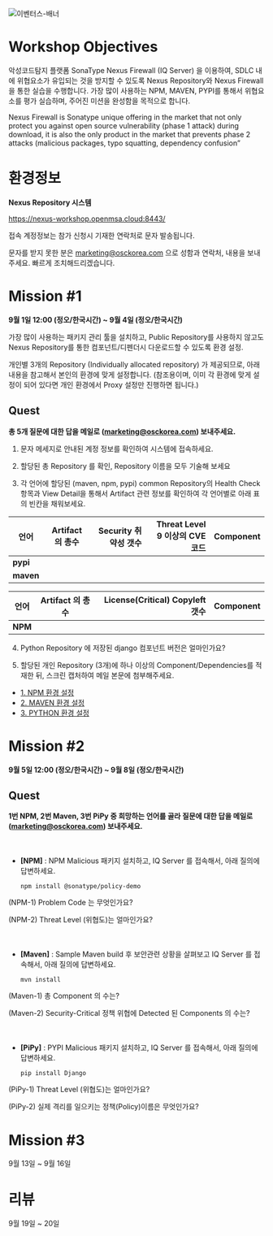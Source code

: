![이벤터스-배너](https://user-images.githubusercontent.com/112323612/187632301-327e3b0f-8202-4533-90bc-9e729499a73b.png)


# Workshop Objectives
악성코드탐지 플랫폼 SonaType Nexus Firewall (IQ Server) 을 이용하여, SDLC 내에 위협요소가 유입되는 것을 방지할 수 있도록 Nexus Repository와 Nexus Firewall을 통한 실습을 수행합니다. 가장 많이 사용하는 NPM, MAVEN, PYPI를 통해서 위협요소를 평가 실습하며, 주어진 미션을 완성함을 목적으로 합니다.

Nexus Firewall is Sonatype unique offering in the market that not only protect you against open source vulnerability (phase 1 attack) during download, it is also the only product in the market that prevents phase 2 attacks (malicious packages, typo squatting, dependency confusion”

# 환경정보
**Nexus Repository 시스템**

https://nexus-workshop.openmsa.cloud:8443/


접속 계정정보는 참가 신청시 기재한 연락처로 문자 발송됩니다. 

문자를 받지 못한 분은 marketing@osckorea.com 으로 성함과 연락처, 내용을 보내주세요. 빠르게 조치해드리겠습니다. 

# Mission #1
**9월 1일 12:00 (정오/한국시간) ~ 9월 4일 (정오/한국시간)**

가장 많이 사용하는 패키지 관리 툴을 설치하고, Public Repository를 사용하지 않고도 Nexus Repository를 통한 컴포넌트/디펜더시 다운로드할 수 있도록 환경 설정.


개인별 3개의 Repository (Individually allocated repository) 가 제공되므로, 아래 내용을 참고해서 본인의 환경에 맞게 설정합니다.
(참조용이며, 이미 각 환경에 맞게 설정이 되어 있다면 개인 환경에서 Proxy 설정만 진행하면 됩니다.)

## Quest

**총 5개 질문에 대한 답을 메일로 (marketing@osckorea.com) 보내주세요.** 


1. 문자 메세지로 안내된 계정 정보를 확인하여 시스템에 접속하세요.



2. 할당된 총 Repository 를 확인, Repository 이름을 모두 기술해 보세요



3. 각 언어에 할당된 (maven, npm, pypi) common Repository의 Health Check 항목과 View Detail을 통해서 Artifact 관련 정보를 확인하여 각 언어별로 아래 표의 빈칸을 채워보세요. 


언어 | Artifact 의 총수 | Security 취약성 갯수 | Threat Level 9 이상의 CVE 코드 | Component
---|:---:|---:|---:|---:
**pypi** | &#160;&#160;&#160; | &#160;&#160;&#160; | &#160;&#160;&#160; | &#160;&#160;&#160; | 
**maven** | &#160;&#160;&#160; | &#160;&#160;&#160; | &#160;&#160;&#160; | &#160;&#160;&#160; | 

언어 | Artifact 의 총수 | License(Critical) Copyleft 갯수 | Component
---|:---:|---:|---:
**NPM**  | &#160;&#160;&#160; | &#160;&#160;&#160; | &#160;&#160;&#160; | 



4. Python Repository 에 저장된 django 컴포넌트 버전은 얼마인가요?



5. 할당된 개인 Repository (3개)에 하나 이상의 Component/Dependencies를 적재한 뒤, 스크린 캡처하여 메일 본문에 첨부해주세요. 




- [1. NPM 환경 설정](01.NPM.md)
- [2. MAVEN 환경 설정](02.MAVEN.md)
- [3. PYTHON 환경 설정](03.PYTHON.md)

# Mission #2
**9월 5일 12:00 (정오/한국시간) ~ 9월 8일 (정오/한국시간)**

## Quest

**1번 NPM, 2번 Maven, 3번 PiPy 중 희망하는 언어를 골라 질문에 대한 답을 메일로 (marketing@osckorea.com) 보내주세요.** <br/><br/><br/>

  * **[NPM]** :  NPM Malicious 패키지 설치하고, IQ Server 를 접속해서, 아래 질의에 답변하세요.
   
        npm install @sonatype/policy-demo

    
   (NPM-1) Problem Code 는 무엇인가요?
   
   (NPM-2) Threat Level (위협도)는 얼마인가요?<br/><br/><br/>
    
    
  * **[Maven]** : Sample Maven build 후 보안관련 상황을 살펴보고 IQ Server 를 접속해서, 아래 질의에 답변하세요. 
  
        mvn install
    
   (Maven-1) 총 Component 의 수는?
   
   (Maven-2) Security-Critical 정책 위협에 Detected 된 Components 의 수는?<br/><br/><br/>
   
   
  * **[PiPy]** : PYPI Malicious 패키지 설치하고, IQ Server 를 접속해서, 아래 질의에 답변하세요. 
   
        pip install Django
   
   (PiPy-1) Threat Level (위협도)는 얼마인가요?
   
   (PiPy-2) 실제 격리를 일으키는 정책(Policy)이름은 무엇인가요?
   

# Mission #3
9월 13일 ~ 9월 16일

# 리뷰
9월 19일 ~ 20일
